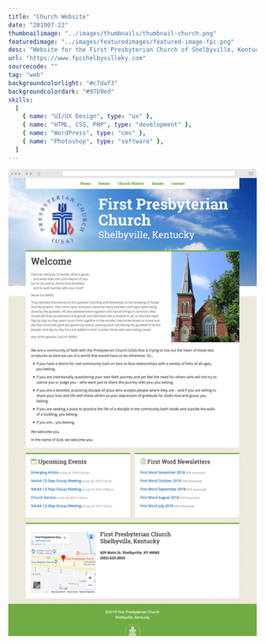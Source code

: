 ```yaml
---
title: "Church Website"
date: "201907-22"
thumbnailimage: "../images/thumbnails/thumbnail-church.png"
featuredimage: "../images/featuredimages/featured-image-fpc.png"
desc: "Website for the First Presbyterian Church of Shelbyville, Kentucky to post events and newsletters, provide information, and collect donations. We settled on WordPress as a content management system, because it would be able to handle all of these requirements at no additional cost to the church. I designed and coded a custom theme using Underscores, Bourbon and Bitters for base styles and the excellent Typi and Mappy-breakpoints libraries to help with reponsive breakpoints and type sizes."
url: "https://www.fpcshelbyvilleky.com"
sourcecode: ""
tag: "web"
backgroundcolorlight: "#c7daf3"
backgroundcolordark: "#97b9ed"
skills:
  [
    { name: "UI/UX Design", type: "ux" },
    { name: "HTML, CSS, PHP", type: "development" },
    { name: "WordPress", type: "cms" },
    { name: "Photoshop", type: "software" },
  ]
---
```


![alt text](../images/screenshots/fpc-welcome.jpg "FPC")
